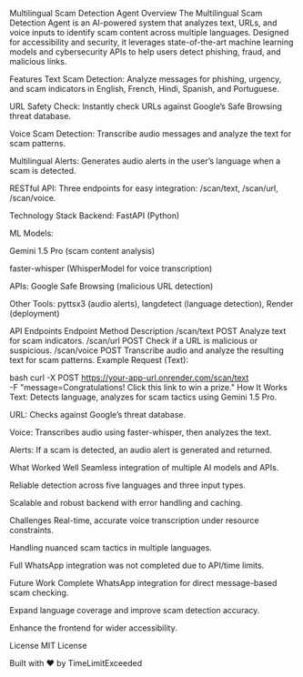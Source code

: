 Multilingual Scam Detection Agent
Overview
The Multilingual Scam Detection Agent is an AI-powered system that analyzes text, URLs, and voice inputs to identify scam content across multiple languages. Designed for accessibility and security, it leverages state-of-the-art machine learning models and cybersecurity APIs to help users detect phishing, fraud, and malicious links.

Features
Text Scam Detection: Analyze messages for phishing, urgency, and scam indicators in English, French, Hindi, Spanish, and Portuguese.

URL Safety Check: Instantly check URLs against Google’s Safe Browsing threat database.

Voice Scam Detection: Transcribe audio messages and analyze the text for scam patterns.

Multilingual Alerts: Generates audio alerts in the user’s language when a scam is detected.

RESTful API: Three endpoints for easy integration: /scan/text, /scan/url, /scan/voice.

Technology Stack
Backend: FastAPI (Python)

ML Models:

Gemini 1.5 Pro (scam content analysis)

faster-whisper (WhisperModel for voice transcription)

APIs: Google Safe Browsing (malicious URL detection)

Other Tools: pyttsx3 (audio alerts), langdetect (language detection), Render (deployment)

API Endpoints
Endpoint	Method	Description
/scan/text	POST	Analyze text for scam indicators.
/scan/url	POST	Check if a URL is malicious or suspicious.
/scan/voice	POST	Transcribe audio and analyze the resulting text for scam patterns.
Example Request (Text):

bash
curl -X POST https://your-app-url.onrender.com/scan/text \
     -F "message=Congratulations! Click this link to win a prize."
How It Works
Text: Detects language, analyzes for scam tactics using Gemini 1.5 Pro.

URL: Checks against Google’s threat database.

Voice: Transcribes audio using faster-whisper, then analyzes the text.

Alerts: If a scam is detected, an audio alert is generated and returned.

What Worked Well
Seamless integration of multiple AI models and APIs.

Reliable detection across five languages and three input types.

Scalable and robust backend with error handling and caching.

Challenges
Real-time, accurate voice transcription under resource constraints.

Handling nuanced scam tactics in multiple languages.

Full WhatsApp integration was not completed due to API/time limits.

Future Work
Complete WhatsApp integration for direct message-based scam checking.

Expand language coverage and improve scam detection accuracy.

Enhance the frontend for wider accessibility.


License
MIT License



Built with ❤️ by TimeLimitExceeded
